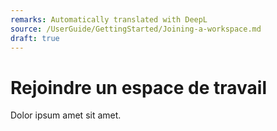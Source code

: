 ```yaml
---
remarks: Automatically translated with DeepL
source: /UserGuide/GettingStarted/Joining-a-workspace.md
draft: true
---
```


# Rejoindre un espace de travail

Dolor ipsum amet sit amet.
